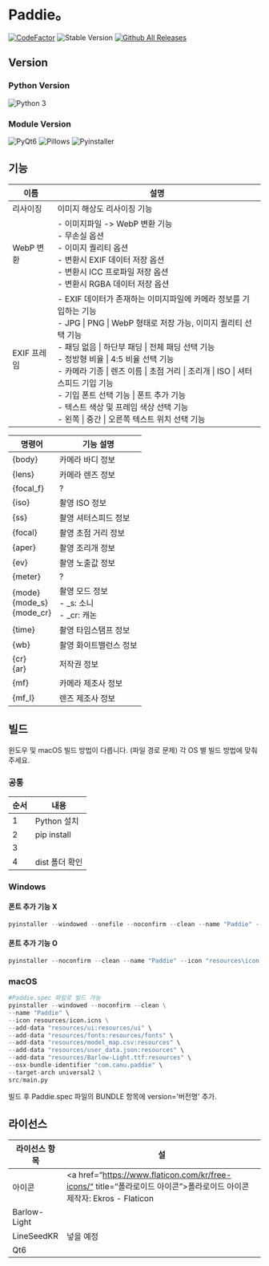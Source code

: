 # Paddie。

[![CodeFactor](https://www.codefactor.io/repository/github/c4nu/paddie/badge/main)](https://www.codefactor.io/repository/github/c4nu/paddie/overview/main~)
![Stable Version](https://img.shields.io/badge/stable-v3.4.1-blue?style=flat)
[![Github All Releases](https://img.shields.io/github/downloads/c4nu/paddie/total.svg)]()

## Version
### Python Version
![Python 3](https://img.shields.io/badge/Python-3-yellow?style=flat)
### Module Version
![PyQt6](https://img.shields.io/badge/PyQt-6.5.3-green?style=flat)
![Pillows](https://img.shields.io/badge/Pillows-10.0.0-yellow?style=flat)
![Pyinstaller](https://img.shields.io/badge/Pyinstaller-6.3.0-red?style=flat)

## 기능
| 이름       | 설명                                                           |
|----------|--------------------------------------------------------------|
| 리사이징     | 이미지 해상도 리사이징 기능                                              |
| WebP 변환  | - 이미지파일 -> WebP 변환 기능<br>   - 무손실 옵션<br>   - 이미지 퀄리티 옵션<br>   - 변환시 EXIF 데이터 저장 옵션<br>   - 변환시 ICC 프로파일 저장 옵션<br>   - 변환시 RGBA 데이터 저장 옵션 |
| EXIF 프레임 | - EXIF 데이터가 존재하는 이미지파일에 카메라 정보를 기입하는 기능<br>   - JPG \| PNG \| WebP 형태로 저장 가능, 이미지 퀄리티 선택 기능<br>   - 패딩 없음 \| 하단부 패딩 \| 전체 패딩 선택 기능<br>   - 정방형 비율 \| 4:5 비율 선택 기능<br>   - 카메라 기종 \| 렌즈 이름 \| 초점 거리 \| 조리개 \| ISO \| 셔터스피드 기입 기능<br>   - 기입 폰트 선택 기능 \| 폰트 추가 기능<br>   - 텍스트 색상 및 프레임 색상 선택 기능<br>   - 왼쪽 \| 중간 \| 오른쪽 텍스트 위치 선택 기능 |

| 명령어                             | 기능 설명                             |
|---------------------------------|-----------------------------------|
| {body}                          | 카메라 바디 정보                         |
| {lens}                          | 카메라 렌즈 정보                         |
| {focal_f}                       | ?                                 |
| {iso}                           | 촬영 ISO 정보                         |
| {ss}                            | 촬영 셔터스피드 정보                       |
| {focal}                         | 촬영 초점 거리 정보                       |
| {aper}                          | 촬영 조리개 정보                         |
| {ev}                            | 촬영 노출값 정보                         |
| {meter}                         | ?                                 |
| {mode}<br>{mode_s}<br>{mode_cr} | 촬영 모드 정보<br>- _s: 소니<br>- _cr: 캐논 |
| {time}                          | 촬영 타임스탬프 정보                       |
| {wb}                            | 촬영 화이트밸런스 정보                      |
| {cr}<br>{ar}                    | 저작권 정보                            |
| {mf}                            | 카메라 제조사 정보                        |
| {mf_l}                          | 렌즈 제조사 정보                         |

## 빌드
윈도우 및 macOS 빌드 방법이 다릅니다. (파일 경로 문제)
각 OS 별 빌드 방법에 맞춰주세요.
### 공통
| 순서  | 내용           |
|-----|--------------|
| 1   | Python 설치    |
| 2   | pip install  |
| 3   |              |
| 4   | dist 폴더 확인   |
### Windows
#### 폰트 추가 기능 X
```python
pyinstaller --windowed --onefile --noconfirm --clean --name "Paddie" --icon "resources\icon.ico" --hidden-import PyQt6 "resources\ui;resources\ui" --add-data "resources\fonts;resources\fonts" --add-data "resources\model_map.csv;resources" --add-data "resources\user_data.json;resources" --add-data "resources\Barlow-Light.ttf;resources" src\main.py
```
#### 폰트 추가 기능 O
```python
pyinstaller --noconfirm --clean --name "Paddie" --icon "resources\icon.ico" --hidden-import PyQt6 --add-data "resources\ui;resources\ui" --add-data "resources\fonts;resources\fonts" --add-data "resources\model_map.csv;resources" --add-data "resources\user_data.json;resources" --add-data "resources\Barlow-Light.ttf;resources" src\main.py
```
### macOS

```python
#Paddie.spec 파일로 빌드 가능
pyinstaller --windowed --noconfirm --clean \
--name "Paddie" \
--icon resources/icon.icns \
--add-data "resources/ui:resources/ui" \
--add-data "resources/fonts:resources/fonts" \
--add-data "resources/model_map.csv:resources" \
--add-data "resources/user_data.json:resources" \
--add-data "resources/Barlow-Light.ttf:resources" \
--osx-bundle-identifier "com.canu.paddie" \
--target-arch universal2 \
src/main.py
```
빌드 후 Paddie.spec 파일의 BUNDLE 항목에 version='버전명' 추가.
## 라이선스
| 라이선스 항목      | 설                                                            |
|--------------|--------------------------------------------------------------|
| 아이콘          | <a href=“https://www.flaticon.com/kr/free-icons/“ title=“폴라로이드 아이콘”>폴라로이드 아이콘 제작자: Ekros - Flaticon</a> |
| Barlow-Light |                                                              |
| LineSeedKR   | 넣을 예정                                                        |
| Qt6          |                                                              |


